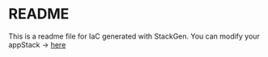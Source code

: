 # README
This is a readme file for IaC generated with StackGen.
You can modify your appStack -> [here](http://main.dev.stackgen.com/appstacks/c5d39b60-8327-40a1-acb9-c1c945def05a)
